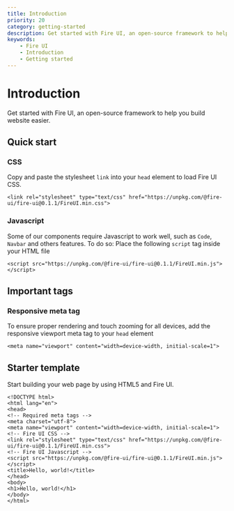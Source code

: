 ```yaml
---
title: Introduction
priority: 20
category: getting-started
description: Get started with Fire UI, an open-source framework to help you build website easier.
keywords: 
    - Fire UI
    - Introduction
    - Getting started
---
```

# Introduction
Get started with Fire UI, an open-source framework to help you build website easier.
<div class="division">

## Quick start
### CSS
Copy and paste the stylesheet `link` into your `head` element to load Fire UI CSS.
```
<link rel="stylesheet" type="text/css" href="https://unpkg.com/@fire-ui/fire-ui@0.1.1/FireUI.min.css">
```
### Javascript
Some of our components require Javascript to work well, such as `Code`, `Navbar` and others features. To do so: Place the following `script` tag inside your HTML file
```
<script src="https://unpkg.com/@fire-ui/fire-ui@0.1.1/FireUI.min.js"></script>
```

</div>
<div class="division">

## Important tags
### Responsive meta tag
To ensure proper rendering and touch zooming for all devices, add the responsive viewport meta tag to your `head` element
```
<meta name="viewport" content="width=device-width, initial-scale=1">
```
</div>
<div class="division">

## Starter template
Start building your web page by using HTML5 and Fire UI.
```
<!DOCTYPE html>
<html lang="en">
<head>
<!-- Required meta tags -->
<meta charset="utf-8">
<meta name="viewport" content="width=device-width, initial-scale=1">
<!-- Fire UI CSS -->
<link rel="stylesheet" type="text/css" href="https://unpkg.com/@fire-ui/fire-ui@0.1.1/FireUI.min.css">
<!-- Fire UI Javascript -->
<script src="https://unpkg.com/@fire-ui/fire-ui@0.1.1/FireUI.min.js"></script>
<title>Hello, world!</title>
</head>
<body>
<h1>Hello, world!</h1>
</body>
</html>
```
</div>